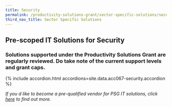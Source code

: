 ```yaml
---
title: Security
permalink: /productivity-solutions-grant/sector-specific-solutions/security/
third_nav_title: Sector Specific Solutions
---
```


## Pre-scoped IT Solutions for Security

### Solutions supported under the Productivity Solutions Grant are regularly reviewed. Do take note of the current support levels and grant caps.

{% include accordion.html accordions=site.data.acc067-security.accordion %}

_If you d like to become a pre-qualified vendor for PSG IT solutions, click <a target='_blank' href='https://www.imda.gov.sg/icmvendors' >here</a> to find out more._